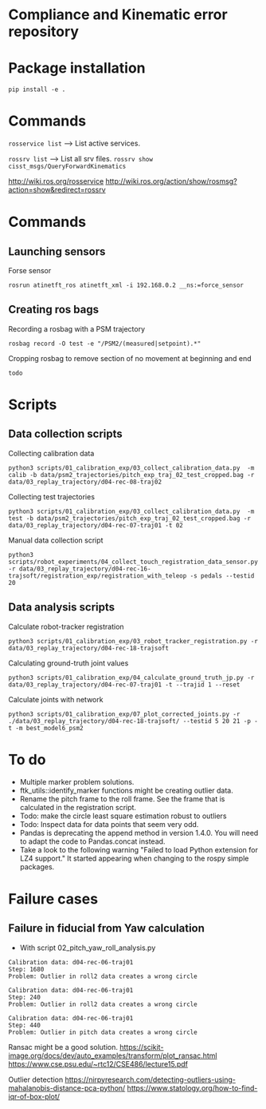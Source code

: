 # Compliance and Kinematic error repository

# Package installation

`pip install -e .`

# Commands
`rosservice list` --> List active services.

`rossrv list` --> List all srv files.
`rossrv show cisst_msgs/QueryForwardKinematics`

http://wiki.ros.org/rosservice
http://wiki.ros.org/action/show/rosmsg?action=show&redirect=rossrv


# Commands 
## Launching sensors
Forse sensor
```
rosrun atinetft_ros atinetft_xml -i 192.168.0.2 __ns:=force_sensor
```

## Creating ros bags
Recording a rosbag with a PSM trajectory
```
rosbag record -O test -e "/PSM2/(measured|setpoint).*"
```
Cropping rosbag to remove section of no movement at beginning and end
```
todo
```

# Scripts
## Data collection scripts 
Collecting calibration data
```
python3 scripts/01_calibration_exp/03_collect_calibration_data.py  -m calib -b data/psm2_trajectories/pitch_exp_traj_02_test_cropped.bag -r data/03_replay_trajectory/d04-rec-08-traj02 
```

Collecting test trajectories
```
python3 scripts/01_calibration_exp/03_collect_calibration_data.py  -m test -b data/psm2_trajectories/pitch_exp_traj_02_test_cropped.bag -r data/03_replay_trajectory/d04-rec-07-traj01 -t 02
```

Manual data collection script
```
python3 scripts/robot_experiments/04_collect_touch_registration_data_sensor.py  -r data/03_replay_trajectory/d04-rec-16-trajsoft/registration_exp/registration_with_teleop -s pedals --testid 20
```

## Data analysis scripts
Calculate robot-tracker registration
```
python3 scripts/01_calibration_exp/03_robot_tracker_registration.py -r data/03_replay_trajectory/d04-rec-18-trajsoft 
```

Calculating ground-truth joint values
```
python3 scripts/01_calibration_exp/04_calculate_ground_truth_jp.py -r data/03_replay_trajectory/d04-rec-07-traj01 -t --trajid 1 --reset
```

Calculate joints with network
```
python3 scripts/01_calibration_exp/07_plot_corrected_joints.py -r ./data/03_replay_trajectory/d04-rec-18-trajsoft/ --testid 5 20 21 -p -t -m best_model6_psm2
```

# To do 

* Multiple marker problem solutions. 
* ftk_utils::identify_marker functions might be creating outlier data.
* Rename the pitch frame to the roll frame. See the frame that is calculated in the registration script.
* Todo: make the circle least square estimation robust to outliers
* Todo: Inspect data for data points that seem very odd.   
* Pandas is deprecating the append method in version 1.4.0. You will need to adapt the code to Pandas.concat instead.
* Take a look to the following warning "Failed to load Python extension for LZ4 support." It started appearing when changing to the rospy simple packages.

# Failure cases 

## Failure in fiducial from Yaw calculation
* With script 02_pitch_yaw_roll_analysis.py
```
Calibration data: d04-rec-06-traj01
Step: 1680
Problem: Outlier in roll2 data creates a wrong circle 

Calibration data: d04-rec-06-traj01
Step: 240
Problem: Outlier in roll2 data creates a wrong circle 

Calibration data: d04-rec-06-traj01
Step: 440
Problem: Outlier in pitch data creates a wrong circle 

```

Ransac might be a good solution.
https://scikit-image.org/docs/dev/auto_examples/transform/plot_ransac.html
https://www.cse.psu.edu/~rtc12/CSE486/lecture15.pdf

Outlier detection
https://nirpyresearch.com/detecting-outliers-using-mahalanobis-distance-pca-python/
https://www.statology.org/how-to-find-iqr-of-box-plot/
